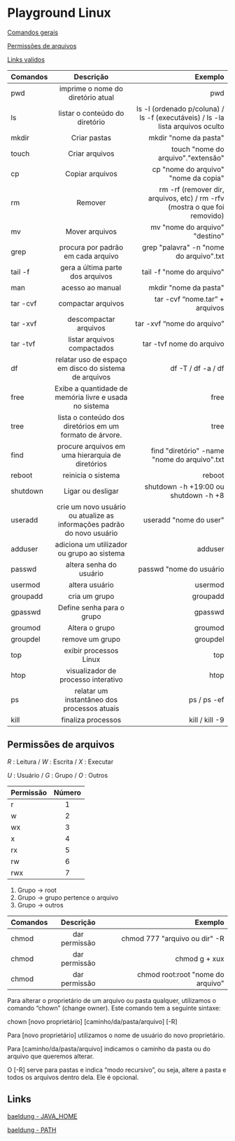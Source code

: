 # Playground Linux

[Comandos gerais](#playground-linux)

[Permissões de arquivos](#permissões-de-arquivos)

[Links validos](#Links)

| Comandos        | Descrição  | Exemplo  |
| ------------- |:-------------:| -----:|
| pwd    | imprime o nome do diretório atual | pwd |
| ls      | listar o conteúdo do diretório      |  ls -l (ordenado p/coluna) / ls -f (executáveis)  / ls -la lista arquivos oculto|
| mkdir | Criar pastas     |    mkdir "nome da pasta"|
| touch | Criar arquivos     |    touch "nome do arquivo"."extensão"|
| cp | Copiar arquivos     |    cp "nome do arquivo" "nome da copia" |
| rm | Remover     |    rm -rf (remover dir, arquivos, etc) / rm -rfv (mostra o que foi removido) |
| mv | Mover arquivos     |    mv "nome do arquivo" "destino"|
| grep | procura por padrão em cada arquivo     |   grep "palavra" -n "nome do arquivo".txt |
| tail -f | gera a última parte dos arquivos     |    tail -f "nome do arquivo"|
| man | acesso ao manual    |    mkdir "nome da pasta"|
| tar -cvf  | compactar arquivos     |    tar -cvf “nome.tar” + arquivos|
| tar -xvf | descompactar arquivos    |    tar -xvf “nome do arquivo”|
| tar -tvf  | listar arquivos compactados     |    tar -tvf nome do arquivo|
| df | relatar uso de espaço em disco do sistema de arquivos     |    df -T / df -a / df  |
| free  | Exibe a quantidade de memória livre e usada no sistema   |    free |
| tree | lista o conteúdo dos diretórios em um formato de árvore.   |    tree |
| find  | procure arquivos em uma hierarquia de diretórios    |    find  "diretório" -name "nome do arquivo".txt |
| reboot | reinicia o sistema   |    reboot |
| shutdown | Ligar ou desligar  |   shutdown -h +19:00 ou  shutdown -h +8|
| useradd  | crie um novo usuário ou atualize as informações padrão do novo usuário   |    useradd "nome do user" |
| adduser | adiciona um utilizador ou grupo ao sistema   |    adduser |
| passwd  | altera senha do usuário  |    passwd "nome do usuário |
| usermod  | altera usuário    |    usermod  |
| groupadd | cria um grupo    |    groupadd |
| gpasswd  | Define senha para o grupo   |    gpasswd |
| groumod | Altera o grupo    |    groumod |
| groupdel | remove um grupo    |    groupdel |
| top  | exibir processos Linux   |    top |
| htop  | visualizador de processo interativo    |    htop |
| ps  | relatar um instantâneo dos processos atuais    |   ps / ps -ef |
| kill  | finaliza processos   |    kill / kill -9 |

## Permissões de arquivos 

*R* : Leitura /  *W* : Escrita / *X* : Executar

*U* : Usuário /  *G* : Grupo / *O* : Outros

| Permissão        | Número  | 
| ------------- |:-------------:|
| r | 1     |  
| w | 2     |  
| wx | 3     |  
| x | 4     |  
| rx | 5     |  
| rw | 6    |  
| rwx | 7   |  

1. Grupo -> root
1. Grupo -> grupo pertence o arquivo
1. Grupo -> outros



| Comandos        | Descrição  | Exemplo  |
| ------------- |:-------------:| -----:|
| chmod | dar permissão    |    chmod 777 "arquivo ou dir" -R|
| chmod | dar permissão    |    chmod g + xux|
| chmod | dar permissão     |    chmod root:root "nome do arquivo"|

Para alterar o proprietário de um arquivo ou pasta qualquer, utilizamos o comando “chown” (change owner). Este comando tem a seguinte sintaxe:

chown [novo proprietário] [caminho/da/pasta/arquivo] [-R]

Para [novo proprietário] utilizamos o nome de usuário do novo proprietário.

Para [caminho/da/pasta/arquivo] indicamos o caminho da pasta ou do arquivo que queremos alterar.

O [-R] serve para pastas e indica “modo recursivo”, ou seja, altere a pasta e todos os arquivos dentro dela. Ele é opcional.

## Links

[baeldung - JAVA_HOME](https://www.baeldung.com/java-home-on-windows-7-8-10-mac-os-x-linux#linux)

[baeldung - PATH](https://www.baeldung.com/linux/path-variable)

